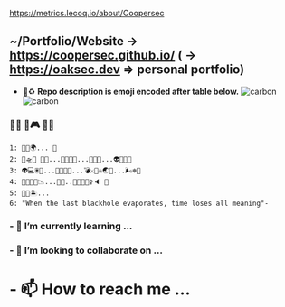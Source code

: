 https://metrics.lecoq.io/about/Coopersec
## ~/Portfolio/Website -> https://coopersec.github.io/ ( -> https://oaksec.dev => personal portfolio)
- 📢♻️ **Repo description is emoji encoded after table below.**
![carbon]()
![carbon](https://github.com/coopersec/coopersec/blob/main/kod.png)



### 🔰🔰 🧩🎮 🔰🔰
```
1: 🏻🌪🌍... 🌌
2: 🌴🛸🍋 🍌🧁...🏰🔫👮🏼...👮🏼👻...👽👾👾🌄
3: 👽💻🖲💾...🤖🤖🤖😰...💣⚔️🏴‍☠️🌏🌙...🌬❄️🍃
4: 🐹🦥🦝🛑📉...🤖🚀..👨👩🙅🏻‍♀️🔈 🦴
5: 🌆🌋🏝...
6: "When the last blackhole evaporates, time loses all meaning"-

```

### - 🌱 I’m currently learning ...
### - 💞️ I’m looking to collaborate on ...
# - 📫 How to reach me ...

<!---
Bazhful/Bazhful is a ✨ special ✨ repository because its `README.md` (this file) appears on your GitHub profile.
You can click the Preview link to take a look at your changes.
--->

      
    

    
